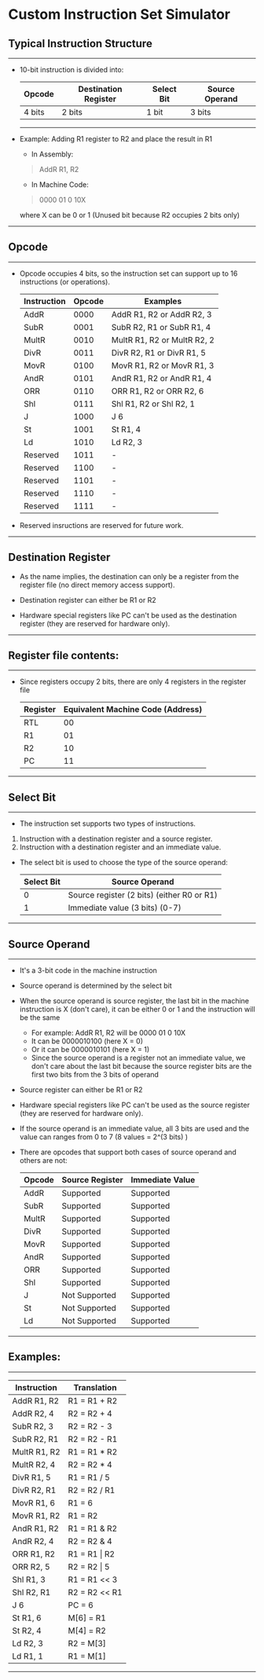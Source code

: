 # Custom Instruction Set Simulator

## Typical Instruction Structure

---

- 10-bit instruction is divided into:

    Opcode | Destination Register | Select Bit | Source Operand
    -|-|-|-
    4 bits | 2 bits | 1 bit | 3 bits
    
    ----

- Example: Adding R1 register to R2 and place the result in R1
    - In Assembly:

    > AddR R1, R2

    - In Machine Code:
    
    > 0000 01 0 10X

    where X can be 0 or 1 (Unused bit because R2 occupies 2 bits only)


---
    
## Opcode

---

- Opcode occupies 4 bits, so the instruction set can support up to 16 instructions (or operations).

    Instruction | Opcode | Examples
    -|-|-
    AddR        | 0000 | AddR R1, R2 or AddR R2, 3
    SubR        | 0001 | SubR R2, R1 or SubR R1, 4
    MultR       | 0010 | MultR R1, R2 or MultR R2, 2
    DivR        | 0011 | DivR R2, R1 or DivR R1, 5
    MovR	    | 0100 | MovR R1, R2 or MovR R1, 3
    AndR	    | 0101 | AndR R1, R2 or AndR R1, 4
    ORR		    | 0110 | ORR R1, R2 or ORR R2, 6
    Shl         | 0111 | Shl R1, R2 or Shl R2, 1
    J           | 1000 | J 6
    St          | 1001 | St R1, 4
    Ld          | 1010 | Ld R2, 3
    Reserved    | 1011 | -
    Reserved    | 1100 | -
    Reserved    | 1101 | -
    Reserved    | 1110 | -
    Reserved    | 1111 | -

- Reserved insructions are reserved for future work.

---

## Destination Register

- As the name implies, the destination can only be a register from the register file (no direct memory access support).

- Destination register can either be R1 or R2

- Hardware special registers like PC can't be used as the destination register (they are reserved for hardware only).

---

## Register file contents:

---

- Since registers occupy 2 bits, there are only 4 registers in the register file 

    Register | Equivalent Machine Code (Address)
    -|-
    RTL | 00
    R1  | 01
    R2  | 10
    PC  | 11 

---

## Select Bit

---

- The instruction set supports two types of instructions.

1. Instruction with a destination register and a source register.
2. Instruction with a destination register and an immediate value.

- The select bit is used to choose the type of the source operand:

    Select Bit | Source Operand
    -|-
    0 | Source register (2 bits) (either R0 or R1)
    1 | Immediate value (3 bits) (0-7)

---

## Source Operand

---

- It's a 3-bit code in the machine instruction

- Source operand is determined by the select bit

- When the source operand is source register, the last bit in the machine instruction is X (don't care), it can be either 0 or 1 and the instruction will be the same

    - For example: AddR R1, R2 will be 0000 01 0 10X
    - It can be 0000010100  (here X = 0)
    - Or it can be 0000010101 (here X = 1)
    - Since the source operand is a register not an immediate value, we don't care about the last bit because the source register bits are the first two bits from the 3 bits of operand

- Source register can either be R1 or R2

- Hardware special registers like PC can't be used as the source register (they are reserved for hardware only).

- If the source operand is an immediate value, all 3 bits are used and the value can ranges from 0 to 7 (8 values = 2^(3 bits) )


- There are opcodes that support both cases of source operand and others are not:

    Opcode | Source Register | Immediate Value
    -|-|-
    AddR        | Supported | Supported
    SubR        | Supported | Supported
    MultR       | Supported | Supported
    DivR        | Supported | Supported
    MovR	    | Supported | Supported
    AndR	    | Supported | Supported
    ORR		    | Supported | Supported
    Shl         | Supported | Supported
    J           | Not Supported | Supported
    St          | Not Supported | Supported
    Ld          | Not Supported | Supported

---

## Examples:

---

Instruction | Translation
-|-
AddR R1, R2 | R1 = R1 + R2
AddR R2, 4 | R2 = R2 + 4
SubR R2, 3 | R2 = R2 - 3
SubR R2, R1 | R2 = R2 - R1
MultR R1, R2 | R1 = R1 * R2
MultR R2, 4 | R2 = R2 * 4
DivR R1, 5 | R1 = R1 / 5
DivR R2, R1 | R2 = R2 / R1
MovR R1, 6 | R1 = 6
MovR R1, R2 | R1 = R2
AndR R1, R2 | R1 = R1 & R2
AndR R2, 4 | R2 = R2 & 4
ORR R1, R2 | R1 = R1 \| R2
ORR R2, 5 | R2 = R2 \| 5
Shl R1, 3 | R1 = R1 << 3
Shl R2, R1 | R2 = R2 << R1
J 6 | PC = 6
St R1, 6 | M[6] = R1
St R2, 4 | M[4] = R2
Ld R2, 3 | R2 = M[3]
Ld R1, 1 | R1 = M[1]

---


